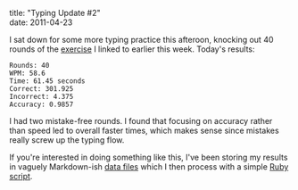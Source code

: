 title: "Typing Update #2"  
date: 2011-04-23

I sat down for some more typing practice this afteroon, knocking out 40 rounds of the [exercise][exr] I linked to earlier this week. Today's results:

    Rounds: 40
    WPM: 58.6
    Time: 61.45 seconds
    Correct: 301.925
    Incorrect: 4.375
    Accuracy: 0.9857

  [exr]: http://www.sense-lang.org/typing/tutor/lessons.php?lang=EN&lesson=1

I had two mistake-free rounds. I found that focusing on accuracy rather than speed led to overall faster times, which makes sense since mistakes really screw up the typing flow.

If you're interested in doing something like this, I've been storing my results in vaguely Markdown-ish [data files][dat] which I then process with a simple [Ruby script][gst].

  [dat]: /data/ex-1-2011-04-23.txt
  [gst]: https://gist.github.com/1a1926e7d41655889d8d
